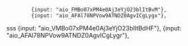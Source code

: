 
			{input: "aio_FMBo07xPM4e0Aj3eYjO23blItBvM"},
			{input: "aio_AFAl78NPVow9ATNDZ0AgvICgLygx"},


     
sss
			{input: "aio_VMBo07xPM4e0Aj3eYjO23blItBdHF"},
			{input: "aio_AFAl78NPVow9ATNDZ0AgvICgLygr"},
  
